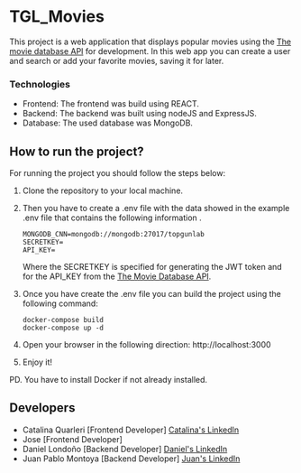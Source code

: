 # TGL_Movies

This project is a web application that displays popular movies using the [The movie database API](https://www.themoviedb.org/) for development. In this web app you can create a user and search or add your favorite movies, saving it for later.

### Technologies

- Frontend: The frontend was build using REACT.
- Backend: The backend was built using nodeJS and ExpressJS.
- Database: The used database was MongoDB.

## How to run the project?

For running the project you should follow the steps below:

1.  Clone the repository to your local machine.

2.  Then you have to create a .env file with the data showed in the example .env file that contains the following information .

        MONGODB_CNN=mongodb://mongodb:27017/topgunlab
        SECRETKEY=
        API_KEY=

    Where the SECRETKEY is specified for generating the JWT token and for the API_KEY from the [The Movie Database API](https://developers.themoviedb.org/3/getting-started/introduction).

3.  Once you have create the .env file you can build the project using the following command:

        docker-compose build
        docker-compose up -d

4.  Open your browser in the following direction: http://localhost:3000

5.  Enjoy it!

PD. You have to install Docker if not already installed.

## Developers

- Catalina Quarleri [Frontend Developer] [Catalina's LinkedIn](https://www.linkedin.com/in/cataquarleri)
- Jose [Frontend Developer]
- Daniel Londoño [Backend Developer] [Daniel's LinkedIn](https://www.linkedin.com/in/daniel-londono-agudelo/)
- Juan Pablo Montoya [Backend Developer] [Juan's LinkedIn](https://www.linkedin.com/in/juan-montoya-a49958158/)
